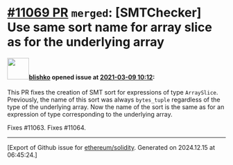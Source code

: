 # [\#11069 PR](https://github.com/ethereum/solidity/pull/11069) `merged`: [SMTChecker] Use same sort name for array slice as for the underlying array

#### <img src="https://avatars.githubusercontent.com/u/16404346?v=4" width="50">[blishko](https://github.com/blishko) opened issue at [2021-03-09 10:12](https://github.com/ethereum/solidity/pull/11069):

This PR fixes the creation of SMT sort for expressions of type `ArraySlice`. Previously, the name of this sort was always `bytes_tuple` regardless of the type of the underlying array.
Now the name of the sort is the same as for an expression of type corresponding to the underlying array.

Fixes #11063.
Fixes #11064.





-------------------------------------------------------------------------------



[Export of Github issue for [ethereum/solidity](https://github.com/ethereum/solidity). Generated on 2024.12.15 at 06:45:24.]
